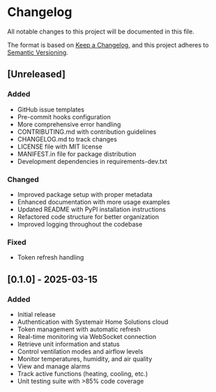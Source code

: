 # Changelog

All notable changes to this project will be documented in this file.

The format is based on [Keep a Changelog](https://keepachangelog.com/en/1.0.0/),
and this project adheres to [Semantic Versioning](https://semver.org/spec/v2.0.0.html).

## [Unreleased]

### Added
- GitHub issue templates
- Pre-commit hooks configuration
- More comprehensive error handling
- CONTRIBUTING.md with contribution guidelines
- CHANGELOG.md to track changes
- LICENSE file with MIT license
- MANIFEST.in file for package distribution
- Development dependencies in requirements-dev.txt

### Changed
- Improved package setup with proper metadata
- Enhanced documentation with more usage examples
- Updated README with PyPI installation instructions
- Refactored code structure for better organization
- Improved logging throughout the codebase

### Fixed
- Token refresh handling

## [0.1.0] - 2025-03-15

### Added
- Initial release
- Authentication with Systemair Home Solutions cloud
- Token management with automatic refresh
- Real-time monitoring via WebSocket connection
- Retrieve unit information and status
- Control ventilation modes and airflow levels
- Monitor temperatures, humidity, and air quality
- View and manage alarms
- Track active functions (heating, cooling, etc.)
- Unit testing suite with >85% code coverage